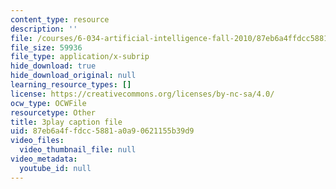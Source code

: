 ```yaml
---
content_type: resource
description: ''
file: /courses/6-034-artificial-intelligence-fall-2010/87eb6a4ffdcc5881a0a90621155b39d9_kHyNqSnzP8Y.vtt
file_size: 59936
file_type: application/x-subrip
hide_download: true
hide_download_original: null
learning_resource_types: []
license: https://creativecommons.org/licenses/by-nc-sa/4.0/
ocw_type: OCWFile
resourcetype: Other
title: 3play caption file
uid: 87eb6a4f-fdcc-5881-a0a9-0621155b39d9
video_files:
  video_thumbnail_file: null
video_metadata:
  youtube_id: null
---
```

